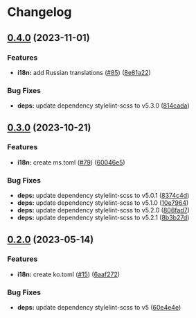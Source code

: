 # Changelog

## [0.4.0](https://github.com/hbstack/noscript/compare/v0.3.0...v0.4.0) (2023-11-01)


### Features

* **i18n:** add Russian translations ([#85](https://github.com/hbstack/noscript/issues/85)) ([8e81a22](https://github.com/hbstack/noscript/commit/8e81a223c01d3623b0e639d9f361fed7ff14632a))


### Bug Fixes

* **deps:** update dependency stylelint-scss to v5.3.0 ([814cada](https://github.com/hbstack/noscript/commit/814cada01d4965a0feed7c8a9283a9158341566d))

## [0.3.0](https://github.com/hbstack/noscript/compare/v0.2.0...v0.3.0) (2023-10-21)


### Features

* **i18n:** create ms.toml ([#79](https://github.com/hbstack/noscript/issues/79)) ([60046e5](https://github.com/hbstack/noscript/commit/60046e5fda69318ba418e85fc4b32e882a74c400))


### Bug Fixes

* **deps:** update dependency stylelint-scss to v5.0.1 ([8374c4d](https://github.com/hbstack/noscript/commit/8374c4d89fde5b9758f1d1d5c80fe0688805fb8f))
* **deps:** update dependency stylelint-scss to v5.1.0 ([10e7964](https://github.com/hbstack/noscript/commit/10e7964946d06397d90525a30f728608479041bd))
* **deps:** update dependency stylelint-scss to v5.2.0 ([806fad7](https://github.com/hbstack/noscript/commit/806fad7995d5035502ca4a2fe5fd45b6e97033e9))
* **deps:** update dependency stylelint-scss to v5.2.1 ([8b3b27d](https://github.com/hbstack/noscript/commit/8b3b27d98bca977690961926723850fdd68c1913))

## [0.2.0](https://github.com/hbstack/noscript/compare/v0.1.0...v0.2.0) (2023-05-14)


### Features

* **i18n:** create ko.toml ([#15](https://github.com/hbstack/noscript/issues/15)) ([6aaf272](https://github.com/hbstack/noscript/commit/6aaf27264a45c5c03a0a9283ee99bb158b07a0e7))


### Bug Fixes

* **deps:** update dependency stylelint-scss to v5 ([60e4e4e](https://github.com/hbstack/noscript/commit/60e4e4e1d2a19eb40d639d12175ee5004f112fb4))
